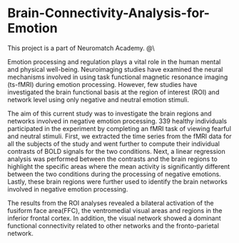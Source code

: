 # Brain-Connectivity-Analysis-for-Emotion

This project is a part of Neuromatch Academy.
@\

Emotion processing and regulation plays a vital role in the human mental and physical well-being. Neuroimaging studies have examined the neural mechanisms involved in using task functional magnetic resonance imaging (ts-fMRI) during emotion processing. However, few studies have investigated the brain functional basis at the region of interest (ROI) and network level using only negative and neutral emotion stimuli.

The aim of this current study was to investigate the brain regions and networks involved in negative emotion processing. 339 healthy individuals participated in the experiment by completing an fMRI task of viewing fearful and neutral stimuli. First, we extracted the time series from the fMRI data for all the subjects of the study and went further to compute their individual contrasts of BOLD signals for the two conditions. Next, a linear regression analysis was performed between the contrasts and the brain regions to highlight the specific areas where the mean activity is significantly different between the two conditions during the processing of negative emotions. Lastly, these brain regions were further used to identify the brain networks involved in negative emotion processing.

The results from the ROI analyses revealed a bilateral activation of the fusiform face area(FFC), the ventromedial visual areas and regions in the inferior frontal cortex. In addition, the visual network showed a dominant functional connectivity related to other networks and the fronto-parietal network. 
